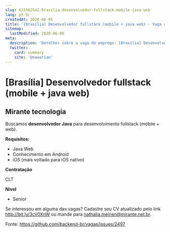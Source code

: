```yaml
---
slug: 631562542-brasilia-desenvolvedor-fullstack-mobile-java-web
lang: pt-br
createdAt: 2020-06-05
title: '[Brasília] Desenvolvedor fullstack (mobile + java web) - Vaga de Emprego'
sitemap:
  lastModified: 2020-06-05
meta:
  description: 'Detalhes sobre a vaga de emprego: [Brasília] Desenvolvedor fullstack (mobile + java web)'
  twitter:
    card: summary
    site: '@nawarian'
---
```


# [Brasília] Desenvolvedor fullstack (mobile + java web)

## Mirante tecnologia 

Buscamos **desenvolvedor Java** para desenvolvimento fullstack (mobile + web).

**Requisitos:**

- Java Web
- Conhecimento em Android
- iOS (mais voltado para iOS nativo)

**Contratação**

CLT

**Nível**

- Senior


Se interessou em alguma das vagas? Cadastre seu CV atualizado pelo link http://bit.ly/3cV0XnW ou mande para nathalia.meinen@mirante.net.br.

Fonte: https://github.com/backend-br/vagas/issues/2497